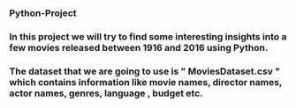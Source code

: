 ### Python-Project
### In this project we will try to find some interesting insights into a few movies released between 1916 and 2016 using Python.
### The dataset that we are going to use is " MoviesDataset.csv " which contains information like movie names, director names, actor names, genres, language , budget etc.
